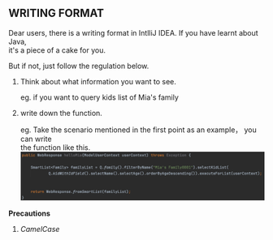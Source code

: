 
## WRITING FORMAT ##

Dear users, there is a writing format in IntlliJ IDEA. If you have learnt about Java,  
it's a piece of a cake for you.  

But if not, just follow the regulation below. 


1. Think about what information you want to see.  

    eg. if you want to query kids list of Mia's family


2. write down the function. 

    eg. Take the scenario mentioned in the first point as an example， you can write  
    the function like this.  
    ![](images/P-1.png)
    



**Precautions**
    
1. *CamelCase*

    
    